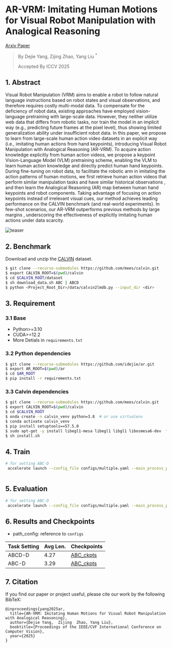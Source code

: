 # AR-VRM: Imitating Human Motions for Visual Robot Manipulation with Analogical Reasoning

[Arxiv Paper](https://arxiv.org/abs/2508.07626)
> By Dejie Yang, Zijing Zhao, Yang Liu $^*$
>
> Accepted By ICCV 2025

## 1. Abstract

Visual Robot Manipulation (VRM) aims to enable a robot to follow natural language instructions based on robot states and visual observations, and therefore requires costly multi-modal data. To compensate for the deficiency of robot data, existing approaches have employed vision-language pretraining with large-scale data. However, they neither utilize web data that differs from robotic tasks, nor train the model in an implicit way (e.g., predicting future frames at the pixel level), thus showing limited generalization ability under insufficient robot data. In this paper, we propose to learn from large-scale human action video datasets  in an explicit way (i.e., imitating human actions from hand keypoints), introducing Visual Robot Manipulation with Analogical Reasoning (AR-VRM). To acquire action knowledge explicitly from human action videos, we propose a keypoint Vision-Language Model (VLM) pretraining scheme, enabling the VLM to learn human action knowledge  and directly predict human hand keypoints. During fine-tuning on robot data, to facilitate the robotic arm in imitating the action patterns of human motions, we first retrieve human action videos that perform similar manipulation tasks  and have similar historical observations , and then learn the Analogical Reasoning (AR) map between human hand keypoints and robot components. Taking advantage of focusing on action keypoints instead of irrelevant visual cues, our method achieves leading performance on the CALVIN benchmark {and real-world experiments}. In few-shot scenarios, our AR-VRM outperforms previous methods by large margins , underscoring the effectiveness of explicitly imitating human actions under data scarcity.

![teaser](https://github.com/user-attachments/assets/92593306-6479-4d30-8f17-f8b0469929c8)


## 2. Benchmark

Download and unzip the [CALVIN](https://github.com/mees/calvin) dataset. 
```bash
$ git clone --recurse-submodules https://github.com/mees/calvin.git
$ export CALVIN_ROOT=$(pwd)/calvin
$ cd $CALVIN_ROOT/dataset
$ sh download_data.sh ABC | ABCD
$ python <Project_Root_Dir>/data/calvin2lmdb.py --input_dir <dir> 
```


## 3. Requirement
### 3.1 Base

- Python>=3.10
- CUDA>=12.2
- More Detials in `requirements.txt`
### 3.2 Python dependencies
```bash
$ git clone --recurse-submodules https://github.com/idejie/ar.git
$ export AR_ROOT=$(pwd)/ar
$ cd $AR_ROOT
$ pip install -r requirements.txt
```
### 3.3  Calvin dependencies

```bash
$ git clone --recurse-submodules https://github.com/mees/calvin.git
$ export CALVIN_ROOT=$(pwd)/calvin
$ cd $CALVIN_ROOT
$ onda create -n calvin_venv python=3.8  # or use virtualenv
$ conda activate calvin_venv
$ pip install setuptools==57.5.0
$ sudo apt-get -y install libegl1-mesa libegl1 libgl1 libosmesa6-dev  ffmpeg  patchelf
$ sh install.sh

```

## 4. Train

```bash
# for setting ABC-D
 accelerate launch --config_file configs/multiple.yaml --main_process_port 0 train.py --config configs/configs_ABC.json # or configs_ABCD



```

## 5. Evaluation


```bash
# for setting ABC-D
 accelerate launch --config_file configs/multiple.yaml --main_process_port 0 evaluate.py --config configs/configs_ABC.json # or configs_ABCD

```


## 6. Results and Checkpoints

- path_config: reference to `configs`



| Task Setting|  Avg Len. |  Checkpoints     |
| -------- |  -------------- |-------------- |
| ABCD-D |     4.27     |     [ABC_ckpts](https://pan.baidu.com/s/1AgJT1op5MX2efGlpRJchoA?pwd=cv2a)         | 
| ABC-D |     3.29     |     [ABC_ckpts](https://pan.baidu.com/s/1AgJT1op5MX2efGlpRJchoA?pwd=cv2a)           | 


## 7. Citation
If you find our paper or project useful, please cite our work by the following BibTeX:

```
@inproceedings{yang2025ar,
  title={AR-VRM: Imitating Human Motions for Visual Robot Manipulation with Analogical Reasoning},
  author={Dejie Yang,  Zijing  Zhao, Yang Liu},
  booktitle={Proceedings of the IEEE/CVF International Conference on Computer Vision},
  year={2025}
}
```
